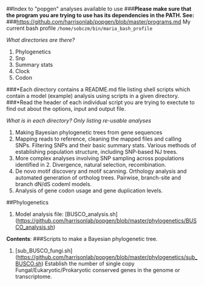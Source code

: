 ##Index to "popgen" analyses available to use
###**Please make sure that the program you are trying to use has its dependencies in the PATH. See:**
###https://github.com/harrisonlab/popgen/blob/master/programs.md
My current bash profile
`/home/sobczm/bin/maria_bash_profile`

*What directories are there?*

1. Phylogenetics
2. Snp
3. Summary stats
4. Clock
5. Codon

###*Each directory contains a README.md file listing shell scripts which contain a model (example) analysis using scripts in a given directory.
###*Read the header of each individual script you are trying to exectute to find out about the options, input and output file.

*What is in each directory? Only listing re-usable analyses*

1. Making Bayesian phylogenetic trees from gene sequences
2. Mapping reads to reference, cleaning the mapped files and calling SNPs. Filtering SNPs and their basic summary stats. Various methods of establishing population structure, including SNP-based NJ trees.
3. More complex analyses involving SNP sampling across populations identified in 2. Divergence, natural selection, recombination.
4. De novo motif discovery and motif scanning. Orthology analysis and automated generation of ortholog trees. Pairwise, branch-site and branch dN/dS codeml models.
5. Analysis of gene codon usage and gene duplication levels.

##Phylogenetics

1. Model analysis file: [BUSCO_analysis.sh] (https://github.com/harrisonlab/popgen/blob/master/phylogenetics/BUSCO_analysis.sh)

**Contents**:
###Scripts to make a Bayesian phylogenetic tree.
1. [sub_BUSCO_fungi.sh] (https://github.com/harrisonlab/popgen/blob/master/phylogenetics/sub_BUSCO.sh) 
Establish the number of single copy Fungal/Eukaryotic/Prokaryotic conserved genes in the genome or transcriptome.
